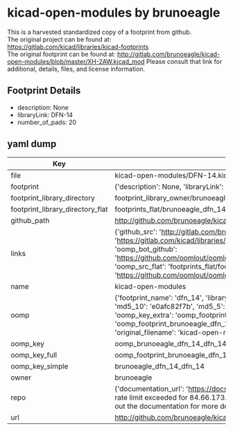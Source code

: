 # kicad-open-modules by brunoeagle  
This is a harvested standardized copy of a footprint from github.  
The original project can be found at:  
https://gitlab.com/kicad/libraries/kicad-footprints  
The original footprint can be found at:
http://gitlab.com/brunoeagle/kicad-open-modules/blob/master/XH-2AW.kicad_mod
Please consult that link for additional, details, files, and license information.  
## Footprint Details
* description: None  
* libraryLink: DFN-14  
* number_of_pads: 20  
## yaml dump  
| Key | Value |  
| --- | --- |  
| file | kicad-open-modules/DFN-14.kicad_mod |  
| footprint | {'description': None, 'libraryLink': 'DFN-14', 'number_of_pads': 20} |  
| footprint_library_directory | footprint_library_owner/brunoeagle_kicad-open-modules |  
| footprint_library_directory_flat | footprints_flat/brunoeagle_dfn_14_dfn_14/working |  
| github_path | http://github.com/brunoeagle/kicad-open-modules/blob/master/DFN-14.kicad_mod |  
| links | {'github_src': 'http://gitlab.com/brunoeagle/kicad-open-modules/blob/master/XH-2AW.kicad_mod', 'github_src_repo': 'https://gitlab.com/kicad/libraries/kicad-footprints', 'oomp_bot': 'footprints/brunoeagle_dfn_14_dfn_14/working', 'oomp_bot_github': 'https://github.com/oomlout/oomlout_oomp_footprint_bot/tree/main/footprints/brunoeagle_dfn_14_dfn_14/working', 'oomp_src_flat': 'footprints_flat/footprints_flat/brunoeagle_dfn_14_dfn_14/working', 'oomp_src_flat_github': 'https://github.com/oomlout/oomlout_oomp_footprint_src/tree/main/footprints_flat/brunoeagle_dfn_14_dfn_14/working'} |  
| name | kicad-open-modules |  
| oomp | {'footprint_name': 'dfn_14', 'library_name': 'dfn_14_kicad_mod', 'md5': 'e0afc82f7b9c3ed14033b9e69ef8ef4c', 'md5_10': 'e0afc82f7b', 'md5_5': 'e0afc', 'md5_6': 'e0afc8', 'oomp_key': 'oomp_brunoeagle_dfn_14_dfn_14', 'oomp_key_extra': 'oomp_footprint_brunoeagle_dfn_14_dfn_14', 'oomp_key_full': 'oomp_footprint_brunoeagle_dfn_14_dfn_14_e0afc8', 'oomp_key_simple': 'brunoeagle_dfn_14_dfn_14', 'original_filename': 'kicad-open-modules/DFN-14.kicad_mod', 'owner_name': 'brunoeagle'} |  
| oomp_key | oomp_brunoeagle_dfn_14_dfn_14 |  
| oomp_key_full | oomp_footprint_brunoeagle_dfn_14_dfn_14 |  
| oomp_key_simple | brunoeagle_dfn_14_dfn_14 |  
| owner | brunoeagle |  
| repo | {'documentation_url': 'https://docs.github.com/rest/overview/resources-in-the-rest-api#rate-limiting', 'message': "API rate limit exceeded for 84.66.173.59. (But here's the good news: Authenticated requests get a higher rate limit. Check out the documentation for more details.)"} |  
| url | http://github.com/brunoeagle/kicad-open-modules |  

